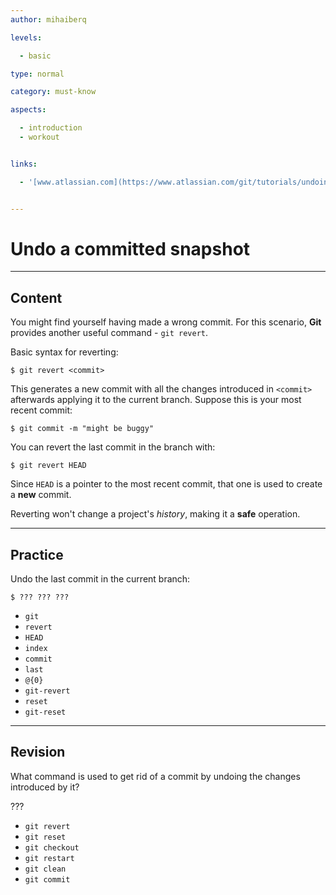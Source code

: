 ```yaml
---
author: mihaiberq

levels:

  - basic

type: normal

category: must-know

aspects:

  - introduction
  - workout


links:

  - '[www.atlassian.com](https://www.atlassian.com/git/tutorials/undoing-changes/git-revert){website}'


---
```


# Undo a committed snapshot

---
## Content

You might find yourself having made a wrong commit. For this scenario, **Git** provides another useful command - `git revert`.

Basic syntax for reverting:
```
$ git revert <commit>
```

This generates a new commit with all the changes introduced in `<commit>` afterwards applying it to the current branch. Suppose this is your most recent commit:
```
$ git commit -m "might be buggy"
```
You can revert the last commit in the branch with:
```
$ git revert HEAD
```
Since `HEAD` is a pointer to the most recent  commit, that one is used to create a **new** commit.

Reverting won't change a project's *history*, making it a **safe** operation.

---
## Practice

Undo the last commit in the current branch:
```
$ ??? ??? ???
```


* `git`
* `revert`
* `HEAD`
* `index`
* `commit`
* `last`
* `@{0}`
* `git-revert`
* `reset`
* `git-reset`

---
## Revision

What command is used to get rid of a commit by undoing the changes introduced by it?

???


* `git revert`
* `git reset`
* `git checkout`
* `git restart`
* `git clean`
* `git commit`

 
